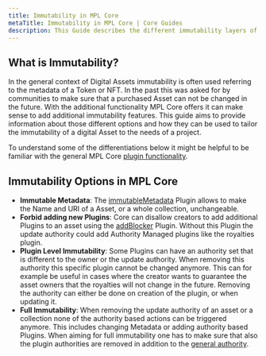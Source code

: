 ```yaml
---
title: Immutability in MPL Core
metaTitle: Immutability in MPL Core | Core Guides
description: This Guide describes the different immutability layers of MPL Core
---
```


## What is Immutability?
In the general context of Digital Assets immutability is often used referring to the metadata of a Token or NFT. In the past this was asked for by communities to make sure that a purchased Asset can not be changed in the future. With the additional functionality MPL Core offers it can make sense to add additional immutability features. This guide aims to provide information about those different options and how they can be used to tailor the immutability of a digital Asset to the needs of a project.

To understand some of the differentiations below it might be helpful to be familiar with the general MPL Core [plugin functionality](/core/plugins).

## Immutability Options in MPL Core
- **Immutable Metadata**: The [immutableMetadata](/core/plugins/immutableMetadata) Plugin allows to make the Name and URI of a Asset, or a whole collection, unchangeable.
- **Forbid adding new Plugins**: Core can disallow creators to add additional Plugins to an asset using the [addBlocker](/core/plugins/addBlocker) Plugin. Without this Plugin the update authority could add Authority Managed plugins like the royalties plugin. 
- **Plugin Level Immutability**: Some Plugins can have an authority set that is different to the owner or the update authority. When removing this authority this specific plugin cannot be changed anymore. This can for example be useful in cases where the creator wants to guarantee the asset owners that the royalties will not change in the future. Removing the authority can either be done on creation of the plugin, or when updating it.
- **Full Immutability**: When removing the update authority of an asset or a collection none of the authority based actions can be triggered anymore. This includes changing Metadata or adding authority based Plugins. When aiming for full immutability one has to make sure that also the plugin authorities are removed in addition to the [general authority](/core/update#making-a-core-asset-data-immutable).
